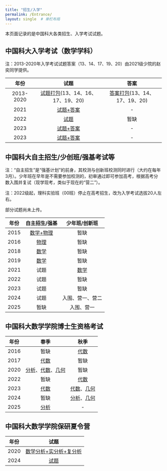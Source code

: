 ```yaml
---
title: "招生/入学"
permalink: /Entrance/
layout: single  # 单栏布局
---
```


本页面记录的是中国科大各类招生、入学考试试题。

## 中国科大入学考试（数学学科）

注：2013-2020年入学考试试题答案（13、14、17、19、20）由2021级少院的赵奕同学提供。

|年份|试题|答案|
|:----:|:------------:|:------------:|
|2013-2020| [试题打包](../USTC/USTCMATHentrance.zip)(13、14、16、17、19、20) | [答案打包](../USTC/USTCMATHentranceSOL.zip)(13、14、17、19、20)|
|2021| [试题+答案](../USTC/2021USTCMATHentrance.pdf) | - |
|2022| [试题](../USTC/2022USTCMATHentrance.pdf) | 暂缺 |
|2023| [试题+答案](../USTC/2023USTCMATHentrance.pdf) | - |
|2023| [试题+答案](../USTC/2024USTCMATHentrance.pdf) | - |

## 中国科大自主招生/少创班/强基考试等

注：“自主招生”是“强基计划”的前身，其校测与创新班校测同时进行（大约在每年3月）。少年班在早年是不需要参加校测的，初审通过即可参加高考，根据高考分数入围并复试（现学现考，类似于现在的“营二”）。

注：2022级起，理科实验班（00班）停止在高考招生，改为入学考试选拔20人左右。

部分试题尚未上传。

|年份|自主招生/强基|少年班/创新班|
|:----:|:------------:|:------------:|
|2015| [数学+物理](../USTC/2015USTCISST.pdf) | 暂缺 |
|2016| [物理](../USTC/2016USTCISSTphy.pdf) | 暂缺 |
|2018| [数学](../USTC/2018USTCISSTmath.pdf) | 暂缺 |
|2019| [数学](../USTC/2019USTCISSTmath.pdf) | 暂缺 |
|2021| 试题 | [数学](../USTC/2021SCGY2.pdf) |
|2022| 试题 | 暂缺 |
|2023| 试题 | 暂缺 |
|2024| 试题 | 入围、营一、营二 |
|2025| 暂缺 | 入围、营一 |



## 中国科大数学学院博士生资格考试

|年份|春季|秋季|
|:----:|:------------:|:------------:|
|2016| 暂缺 | [代数](../USTC/2016Falgqual.pdf) |
|2017| [代数](../USTC/2017Salgqual.pdf) | 暂缺 |
|2020| [分析](../USTC/2020Sanalqual.pdf)、[代数](../USTC/2020Salgqual.pdf)、[几何](../USTC/2020Sgeoqual.pdf) | 暂缺 |
|2022| 暂缺 | [代数](../USTC/2022Falgqual.pdf) |
|2023| [代数](../USTC/2023Salgqual.pdf) | [代数](../USTC/2023Falgqual.pdf)、[几何](../USTC/2023Sgeoqual.pdf) |
|2024| 暂缺 | [分析](../USTC/2024Fanalqual.pdf)、[几何](../USTC/2024Fgeoqual.pdf) |
|2025| [分析](../USTC/2025Sanalqual.pdf) | - |

## 中国科大数学学院保研夏令营

|年份|试题|
|:----:|:------------:|
|2020| [数学分析+实分析+复分析](../USTC/2020baoyan.pdf) | 
|2024| [试题](../USTC/2024baoyan.pdf) |


